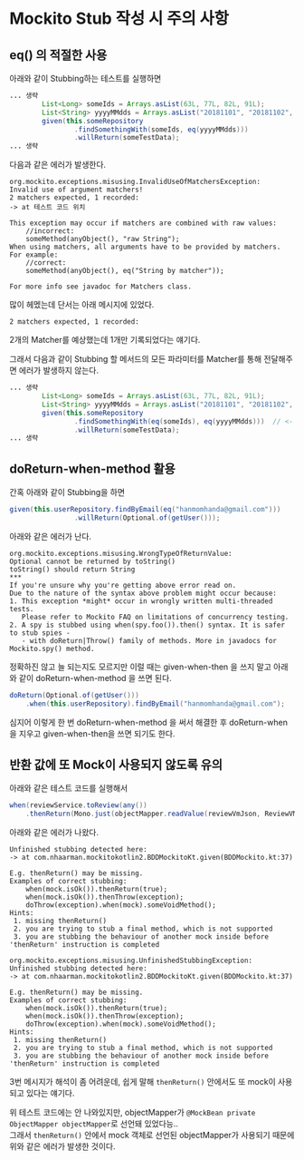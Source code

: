 # Mockito Stub 작성 시 주의 사항

## eq() 의 적절한 사용 

아래와 같이 Stubbing하는 테스트를 실행하면 

```java
... 생략
        List<Long> someIds = Arrays.asList(63L, 77L, 82L, 91L);
        List<String> yyyyMMdds = Arrays.asList("20181101", "20181102", "20181103");
        given(this.someRepository
                .findSomethingWith(someIds, eq(yyyyMMdds)))
                .willReturn(someTestData);
... 생략
```

다음과 같은 에러가 발생한다.

```
org.mockito.exceptions.misusing.InvalidUseOfMatchersException: 
Invalid use of argument matchers!
2 matchers expected, 1 recorded:
-> at 테스트 코드 위치

This exception may occur if matchers are combined with raw values:
    //incorrect:
    someMethod(anyObject(), "raw String");
When using matchers, all arguments have to be provided by matchers.
For example:
    //correct:
    someMethod(anyObject(), eq("String by matcher"));

For more info see javadoc for Matchers class.
```

많이 헤멨는데 단서는 아래 메시지에 있었다.

```
2 matchers expected, 1 recorded:
```

2개의 Matcher를 예상했는데 1개만 기록되었다는 얘기다.

그래서 다음과 같이 Stubbing 할 메서드의 모든 파라미터를 Matcher를 통해 전달해주면 에러가 발생하지 않는다.

```java
... 생략
        List<Long> someIds = Arrays.asList(63L, 77L, 82L, 91L);
        List<String> yyyyMMdds = Arrays.asList("20181101", "20181102", "20181103");
        given(this.someRepository
                .findSomethingWith(eq(someIds), eq(yyyyMMdds)))  // <- someIds를 eq(someIds)로 변경
                .willReturn(someTestData);
... 생략
```

## doReturn-when-method 활용

간혹 아래와 같이 Stubbing을 하면

```java
given(this.userRepository.findByEmail(eq("hanmomhanda@gmail.com")))
                .willReturn(Optional.of(getUser()));
```

아래와 같은 에러가 난다.

```
org.mockito.exceptions.misusing.WrongTypeOfReturnValue: 
Optional cannot be returned by toString()
toString() should return String
***
If you're unsure why you're getting above error read on.
Due to the nature of the syntax above problem might occur because:
1. This exception *might* occur in wrongly written multi-threaded tests.
   Please refer to Mockito FAQ on limitations of concurrency testing.
2. A spy is stubbed using when(spy.foo()).then() syntax. It is safer to stub spies - 
   - with doReturn|Throw() family of methods. More in javadocs for Mockito.spy() method.
```

정확하진 않고 늘 되는지도 모르지만 이럴 때는 given-when-then 을 쓰지 말고 아래와 같이 doReturn-when-method 을 쓰면 된다.

```java
doReturn(Optional.of(getUser()))
    .when(this.userRepository).findByEmail("hanmomhanda@gmail.com");
```

심지어 이렇게 한 번 doReturn-when-method 을 써서 해결한 후 doReturn-when을 지우고 given-when-then을 쓰면 되기도 한다.

## 반환 값에 또 Mock이 사용되지 않도록 유의

아래와 같은 테스트 코드를 실행해서

```java
when(reviewService.toReview(any())
    .thenReturn(Mono.just(objectMapper.readValue(reviewVmJson, ReviewVM.class)))
```

아래와 같은 에러가 나왔다.

```
Unfinished stubbing detected here:
-> at com.nhaarman.mockitokotlin2.BDDMockitoKt.given(BDDMockito.kt:37)

E.g. thenReturn() may be missing.
Examples of correct stubbing:
    when(mock.isOk()).thenReturn(true);
    when(mock.isOk()).thenThrow(exception);
    doThrow(exception).when(mock).someVoidMethod();
Hints:
 1. missing thenReturn()
 2. you are trying to stub a final method, which is not supported
 3. you are stubbing the behaviour of another mock inside before 'thenReturn' instruction is completed

org.mockito.exceptions.misusing.UnfinishedStubbingException: 
Unfinished stubbing detected here:
-> at com.nhaarman.mockitokotlin2.BDDMockitoKt.given(BDDMockito.kt:37)

E.g. thenReturn() may be missing.
Examples of correct stubbing:
    when(mock.isOk()).thenReturn(true);
    when(mock.isOk()).thenThrow(exception);
    doThrow(exception).when(mock).someVoidMethod();
Hints:
 1. missing thenReturn()
 2. you are trying to stub a final method, which is not supported
 3. you are stubbing the behaviour of another mock inside before 'thenReturn' instruction is completed
```

3번 메시지가 해석이 좀 어려운데, 쉽게 말해 `thenReturn()` 안에서도 또 mock이 사용되고 있다는 얘기다.

위 테스트 코드에는 안 나와있지만, objectMapper가 `@MockBean private ObjectMapper objectMapper`로 선언돼 있었다능..  
그래서 `thenReturn()` 안에서 mock 객체로 선언된 objectMapper가 사용되기 때문에 위와 같은 에러가 발생한 것이다.
